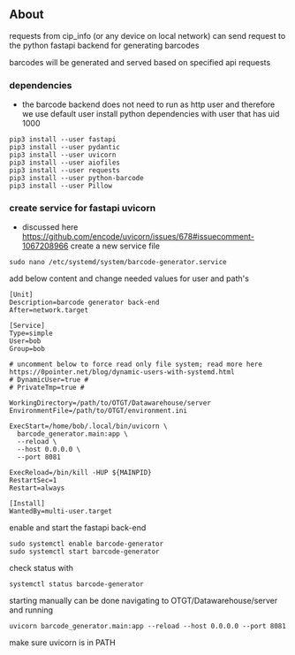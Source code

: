 ## About
requests from cip_info (or any device on local network) can send request
to the python fastapi backend for generating barcodes

barcodes will be generated and served based on specified api requests


### dependencies
* the barcode backend does not need to run as http user and therefore we use default user
install python dependencies with user that has uid 1000
```
pip3 install --user fastapi
pip3 install --user pydantic
pip3 install --user uvicorn
pip3 install --user aiofiles
pip3 install --user requests
pip3 install --user python-barcode
pip3 install --user Pillow
```

### create service for fastapi uvicorn
* discussed here https://github.com/encode/uvicorn/issues/678#issuecomment-1067208966
create a new service file
```
sudo nano /etc/systemd/system/barcode-generator.service
```
add below content and change needed values for user and path's
```
[Unit]
Description=barcode generator back-end
After=network.target

[Service]
Type=simple
User=bob
Group=bob

# uncomment below to force read only file system; read more here https://0pointer.net/blog/dynamic-users-with-systemd.html
# DynamicUser=true #
# PrivateTmp=true #

WorkingDirectory=/path/to/OTGT/Datawarehouse/server
EnvironmentFile=/path/to/OTGT/environment.ini

ExecStart=/home/bob/.local/bin/uvicorn \
  barcode_generator.main:app \
  --reload \
  --host 0.0.0.0 \
  --port 8081

ExecReload=/bin/kill -HUP ${MAINPID}
RestartSec=1
Restart=always

[Install]
WantedBy=multi-user.target
```
enable and start the fastapi back-end
```
sudo systemctl enable barcode-generator
sudo systemctl start barcode-generator
```
check status with
```
systemctl status barcode-generator
```

starting manually can be done navigating to OTGT/Datawarehouse/server and running
```
uvicorn barcode_generator.main:app --reload --host 0.0.0.0 --port 8081
```
make sure uvicorn is in PATH
